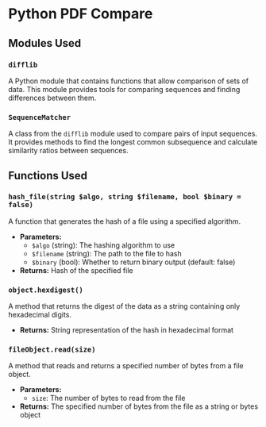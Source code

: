 # Python PDF Compare

## Modules Used

### `difflib`
A Python module that contains functions that allow comparison of sets of data. This module provides tools for comparing sequences and finding differences between them.

### `SequenceMatcher`
A class from the `difflib` module used to compare pairs of input sequences. It provides methods to find the longest common subsequence and calculate similarity ratios between sequences.

## Functions Used

### `hash_file(string $algo, string $filename, bool $binary = false)`
A function that generates the hash of a file using a specified algorithm.
- **Parameters:**
  - `$algo` (string): The hashing algorithm to use
  - `$filename` (string): The path to the file to hash
  - `$binary` (bool): Whether to return binary output (default: false)
- **Returns:** Hash of the specified file

### `object.hexdigest()`
A method that returns the digest of the data as a string containing only hexadecimal digits.
- **Returns:** String representation of the hash in hexadecimal format

### `fileObject.read(size)`
A method that reads and returns a specified number of bytes from a file object.
- **Parameters:**
  - `size`: The number of bytes to read from the file
- **Returns:** The specified number of bytes from the file as a string or bytes object
